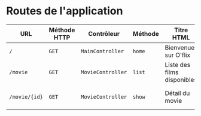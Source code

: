 # Routes de l'application

| URL | Méthode HTTP | Contrôleur       | Méthode | Titre HTML           | Commentaire    |
| --- | ------------ | ---------------- | ------- | -------------------- | -------------- |
| `/` | `GET`        | `MainController` | `home`  | Bienvenue sur O'flix | Page d'accueil |
| `/movie` | `GET`        | `MovieController` | `list`  | Liste des films disponibles | liste de tous le films |
| `/movie/{id}` | `GET`        | `MovieController` | `show`  | Détail du movie | détail du film dont l'id est fourni en url |

